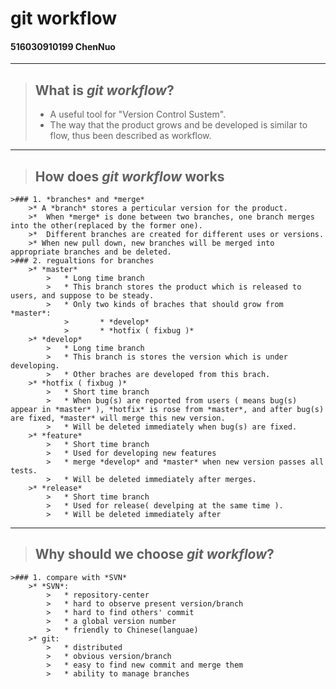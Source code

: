 # git workflow
#### 516030910199 ChenNuo

****


>## What is *git workflow*?  
   >* A useful tool for "Version Control Sustem".  
   >* The way that the product grows and be developed is similar to flow, thus been described as workflow.

****

>## How does *git workflow* works
    >### 1. *branches* and *merge*  
        >* A *branch* stores a perticular version for the product. 
        >*  When *merge* is done between two branches, one branch merges into the other(replaced by the former one).  
        >*  Different branches are created for different uses or versions.  
        >* When new pull down, new branches will be merged into appropriate branches and be deleted.  
    >### 2. regualtions for branches
        >* *master*  
            >   * Long time branch  
            >   * This branch stores the product which is released to users, and suppose to be steady.  
            >   * Only two kinds of braches that should grow from *master*:  
                >       * *develop*  
                >       * *hotfix ( fixbug )*  
        >* *develop*  
            >   * Long time branch  
            >   * This branch is stores the version which is under developing.  
            >   * Other braches are developed from this brach.   
        >* *hotfix ( fixbug )*  
            >   * Short time branch  
            >   * When bug(s) are reported from users ( means bug(s) appear in *master* ), *hotfix* is rose from *master*, and after bug(s) are fixed, *master* will merge this new version.
            >   * Will be deleted immediately when bug(s) are fixed.  
        >* *feature*
            >   * Short time branch
            >   * Used for developing new features  
            >   * merge *develop* and *master* when new version passes all tests.  
            >   * Will be deleted immediately after merges.  
        >* *release*  
            >   * Short time branch  
            >   * Used for release( develping at the same time ).  
            >   * Will be deleted immediately after  

****

>## Why should we choose *git workflow*?  
    >### 1. compare with *SVN*   
        >* *SVN*:  
            >   * repository-center  
            >   * hard to observe present version/branch  
            >   * hard to find others' commit   
            >   * a global version number  
            >   * friendly to Chinese(languae)  
        >* git:  
            >   * distributed  
            >   * obvious version/branch  
            >   * easy to find new commit and merge them  
            >   * ability to manage branches  

